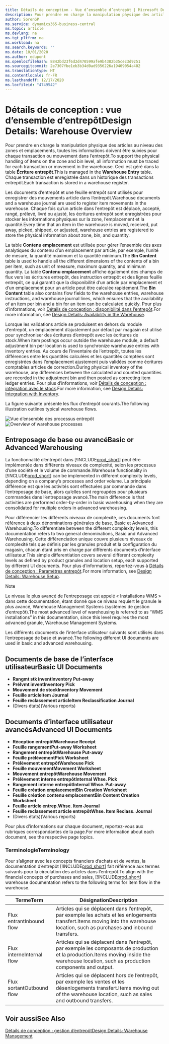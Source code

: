 ```yaml
---
title: Détails de conception - Vue d’ensemble d’entrepôt | Microsoft Docs
description: Pour prendre en charge la manipulation physique des articles au niveau des zones et emplacements, toutes les informations doivent être suivies pour chaque transaction ou mouvement dans l’entrepôt. Ceci est géré dans la table **Écriture entrepôt**. Chaque transaction est enregistrée dans un historique des transactions entrepôt.
author: SorenGP
ms.service: dynamics365-business-central
ms.topic: article
ms.devlang: na
ms.tgt_pltfrm: na
ms.workload: na
ms.search.keywords: ''
ms.date: 10/01/2020
ms.author: edupont
ms.openlocfilehash: 8842bd23f6d2d470599afe9b4382b35cec3d9251
ms.sourcegitcommit: 2e7307fbe1eb3b34d0ad9356226a19409054a402
ms.translationtype: HT
ms.contentlocale: fr-FR
ms.lasthandoff: 12/17/2020
ms.locfileid: "4749542"
---
```

# <a name="design-details-warehouse-overview"></a><span data-ttu-id="ecbe0-105">Détails de conception : vue d’ensemble d’entrepôt</span><span class="sxs-lookup"><span data-stu-id="ecbe0-105">Design Details: Warehouse Overview</span></span>
<span data-ttu-id="ecbe0-106">Pour prendre en charge la manipulation physique des articles au niveau des zones et emplacements, toutes les informations doivent être suivies pour chaque transaction ou mouvement dans l’entrepôt.</span><span class="sxs-lookup"><span data-stu-id="ecbe0-106">To support the physical handling of items on the zone and bin level, all information must be traced for each transaction or movement in the warehouse.</span></span> <span data-ttu-id="ecbe0-107">Ceci est géré dans la table **Écriture entrepôt**.</span><span class="sxs-lookup"><span data-stu-id="ecbe0-107">This is managed in the **Warehouse Entry** table.</span></span> <span data-ttu-id="ecbe0-108">Chaque transaction est enregistrée dans un historique des transactions entrepôt.</span><span class="sxs-lookup"><span data-stu-id="ecbe0-108">Each transaction is stored in a warehouse register.</span></span>  

<span data-ttu-id="ecbe0-109">Les documents d’entrepôt et une feuille entrepôt sont utilisés pour enregistrer des mouvements article dans l’entrepôt.</span><span class="sxs-lookup"><span data-stu-id="ecbe0-109">Warehouse documents and a warehouse journal are used to register item movements in the warehouse.</span></span> <span data-ttu-id="ecbe0-110">Chaque fois qu’un article dans l’entrepôt est déplacé, accepté, rangé, prélevé, livré ou ajusté, les écritures entrepôt sont enregistrées pour stocker les informations physiques sur la zone, l’emplacement et la quantité.</span><span class="sxs-lookup"><span data-stu-id="ecbe0-110">Every time that an item in the warehouse is moved, received, put away, picked, shipped, or adjusted, warehouse entries are registered to store the physical information about zone, bin, and quantity.</span></span>

<span data-ttu-id="ecbe0-111">La table **Contenu emplacement** est utilisée pour gérer l’ensemble des axes analytiques du contenu d’un emplacement par article, par exemple, l’unité de mesure, la quantité maximum et la quantité minimum.</span><span class="sxs-lookup"><span data-stu-id="ecbe0-111">The **Bin Content** table is used to handle all the different dimensions of the contents of a bin per item, such as unit of measure, maximum quantity, and minimum quantity.</span></span> <span data-ttu-id="ecbe0-112">La table **Contenu emplacement** affiche également des champs de flux vers les écritures entrepôt, des instruction entrepôt et des lignes feuille entrepôt, ce qui garantit que la disponibilité d’un article par emplacement et d’un emplacement pour un article peut être calculée rapidement.</span><span class="sxs-lookup"><span data-stu-id="ecbe0-112">The **Bin Content** table also contains flow fields to the warehouse entries, warehouse instructions, and warehouse journal lines, which ensures that the availability of an item per bin and a bin for an item can be calculated quickly.</span></span> <span data-ttu-id="ecbe0-113">Pour plus d’informations, voir [Détails de conception : disponibilité dans l’entrepôt](design-details-availability-in-the-warehouse.md).</span><span class="sxs-lookup"><span data-stu-id="ecbe0-113">For more information, see [Design Details: Availability in the Warehouse](design-details-availability-in-the-warehouse.md).</span></span>  

<span data-ttu-id="ecbe0-114">Lorsque les validations article se produisent en dehors du module d’entrepôt, un emplacement d’ajustement par défaut par magasin est utilisé pour synchroniser des écritures d’entrepôt avec les écritures de stock.</span><span class="sxs-lookup"><span data-stu-id="ecbe0-114">When item postings occur outside the warehouse module, a default adjustment bin per location is used to synchronize warehouse entries with inventory entries.</span></span> <span data-ttu-id="ecbe0-115">Au cours de l’inventaire de l’entrepôt, toutes les différences entre les quantités calculées et les quantités comptées sont enregistrées dans l’emplacement ajustement puis validées comme écritures comptables articles de correction.</span><span class="sxs-lookup"><span data-stu-id="ecbe0-115">During physical inventory of the warehouse, any differences between the calculated and counted quantities are recorded in the adjustment bin and then posted as correcting item ledger entries.</span></span> <span data-ttu-id="ecbe0-116">Pour plus d’informations, voir [Détails de conception : intégration avec le stock](design-details-integration-with-inventory.md).</span><span class="sxs-lookup"><span data-stu-id="ecbe0-116">For more information, see [Design Details: Integration with Inventory](design-details-integration-with-inventory.md).</span></span>  

<span data-ttu-id="ecbe0-117">La figure suivante présente les flux d’entrepôt courants.</span><span class="sxs-lookup"><span data-stu-id="ecbe0-117">The following illustration outlines typical warehouse flows.</span></span>  

<span data-ttu-id="ecbe0-118">![Vue d’ensemble des processus entrepôt](media/design_details_warehouse_management_overview.png "Vue d’ensemble des processus entrepôt")</span><span class="sxs-lookup"><span data-stu-id="ecbe0-118">![Overview of warehouse processes](media/design_details_warehouse_management_overview.png "Overview of warehouse processes")</span></span>  

## <a name="basic-or-advanced-warehousing"></a><span data-ttu-id="ecbe0-119">Entreposage de base ou avancé</span><span class="sxs-lookup"><span data-stu-id="ecbe0-119">Basic or Advanced Warehousing</span></span>  
<span data-ttu-id="ecbe0-120">La fonctionnalité d’entrepôt dans [!INCLUDE[prod_short](includes/prod_short.md)] peut être implémentée dans différents niveaux de complexité, selon les processus d’une société et le volume de commande.</span><span class="sxs-lookup"><span data-stu-id="ecbe0-120">Warehouse functionality in [!INCLUDE[prod_short](includes/prod_short.md)] can be implemented in different complexity levels, depending on a company’s processes and order volume.</span></span> <span data-ttu-id="ecbe0-121">La principale différence est que les activités sont effectuées par commande dans l’entreposage de base, alors qu’elles sont regroupées pour plusieurs commandes dans l’entreposage avancé.</span><span class="sxs-lookup"><span data-stu-id="ecbe0-121">The main difference is that activities are performed order-by-order in basic warehousing when they are consolidated for multiple orders in advanced warehousing.</span></span>  

 <span data-ttu-id="ecbe0-122">Pour différencier les différents niveaux de complexité, ces documents font référence à deux dénominations générales de base, Basic et Advanced Warehousing.</span><span class="sxs-lookup"><span data-stu-id="ecbe0-122">To differentiate between the different complexity levels, this documentation refers to two general denominations, Basic and Advanced Warehousing.</span></span> <span data-ttu-id="ecbe0-123">Cette différenciation unique couvre plusieurs niveaux de complexité tels que définis par les granules produit et la configuration du magasin, chacun étant pris en charge par différents documents d’interface utilisateur.</span><span class="sxs-lookup"><span data-stu-id="ecbe0-123">This simple differentiation covers several different complexity levels as defined by product granules and location setup, each supported by different UI documents.</span></span> <span data-ttu-id="ecbe0-124">Pour plus d’informations, reportez\-vous à [Détails de conception : Paramètres entrepôt](design-details-warehouse-setup.md).</span><span class="sxs-lookup"><span data-stu-id="ecbe0-124">For more information, see [Design Details: Warehouse Setup](design-details-warehouse-setup.md).</span></span>  

> [!NOTE]  
>  <span data-ttu-id="ecbe0-125">Le niveau le plus avancé de l’entreposage est appelé « Installations WMS » dans cette documentation, étant donné que ce niveau requiert le granule le plus avancé, Warehouse Management Systems (systèmes de gestion d’entrepôt).</span><span class="sxs-lookup"><span data-stu-id="ecbe0-125">The most advanced level of warehousing is referred to as “WMS installations” in this documentation, since this level requires the most advanced granule, Warehouse Management Systems.</span></span>  

 <span data-ttu-id="ecbe0-126">Les différents documents de l’interface utilisateur suivants sont utilisés dans l’entreposage de base et avancé.</span><span class="sxs-lookup"><span data-stu-id="ecbe0-126">The following different UI documents are used in basic and advanced warehousing.</span></span>  

## <a name="basic-ui-documents"></a><span data-ttu-id="ecbe0-127">Documents de base de l’interface utilisateur</span><span class="sxs-lookup"><span data-stu-id="ecbe0-127">Basic UI Documents</span></span>  

-   <span data-ttu-id="ecbe0-128">**Rangmt stk invent**</span><span class="sxs-lookup"><span data-stu-id="ecbe0-128">**Inventory Put-away**</span></span>  
-   <span data-ttu-id="ecbe0-129">**Prélvmt invent**</span><span class="sxs-lookup"><span data-stu-id="ecbe0-129">**Inventory Pick**</span></span>  
-   <span data-ttu-id="ecbe0-130">**Mouvement de stock**</span><span class="sxs-lookup"><span data-stu-id="ecbe0-130">**Inventory Movement**</span></span>  
-   <span data-ttu-id="ecbe0-131">**Feuille article**</span><span class="sxs-lookup"><span data-stu-id="ecbe0-131">**Item Journal**</span></span>  
-   <span data-ttu-id="ecbe0-132">**Feuille reclassement article**</span><span class="sxs-lookup"><span data-stu-id="ecbe0-132">**Item Reclassification Journal**</span></span>  
-   <span data-ttu-id="ecbe0-133">(Divers états)</span><span class="sxs-lookup"><span data-stu-id="ecbe0-133">(Various reports)</span></span>  

## <a name="advanced-ui-documents"></a><span data-ttu-id="ecbe0-134">Documents d’interface utilisateur avancés</span><span class="sxs-lookup"><span data-stu-id="ecbe0-134">Advanced UI Documents</span></span>  

-   <span data-ttu-id="ecbe0-135">**Réception entrepôt**</span><span class="sxs-lookup"><span data-stu-id="ecbe0-135">**Warehouse Receipt**</span></span>  
-   <span data-ttu-id="ecbe0-136">**Feuille rangement**</span><span class="sxs-lookup"><span data-stu-id="ecbe0-136">**Put-away Worksheet**</span></span>  
-   <span data-ttu-id="ecbe0-137">**Rangement entrepôt**</span><span class="sxs-lookup"><span data-stu-id="ecbe0-137">**Warehouse Put-away**</span></span>  
-   <span data-ttu-id="ecbe0-138">**Feuille prélèvement**</span><span class="sxs-lookup"><span data-stu-id="ecbe0-138">**Pick Worksheet**</span></span>  
-   <span data-ttu-id="ecbe0-139">**Prélèvement entrepôt**</span><span class="sxs-lookup"><span data-stu-id="ecbe0-139">**Warehouse Pick**</span></span>  
-   <span data-ttu-id="ecbe0-140">**Feuille mouvement**</span><span class="sxs-lookup"><span data-stu-id="ecbe0-140">**Movement Worksheet**</span></span>  
-   <span data-ttu-id="ecbe0-141">**Mouvement entrepôt**</span><span class="sxs-lookup"><span data-stu-id="ecbe0-141">**Warehouse Movement**</span></span>  
-   <span data-ttu-id="ecbe0-142">**Prélèvement interne entrepôt**</span><span class="sxs-lookup"><span data-stu-id="ecbe0-142">**Internal Whse. Pick**</span></span>  
-   <span data-ttu-id="ecbe0-143">**Rangement interne entrepôt**</span><span class="sxs-lookup"><span data-stu-id="ecbe0-143">**Internal Whse. Put-away**</span></span>  
-   <span data-ttu-id="ecbe0-144">**Feuille création emplacement**</span><span class="sxs-lookup"><span data-stu-id="ecbe0-144">**Bin Creation Worksheet**</span></span>  
-   <span data-ttu-id="ecbe0-145">**Feuille création contenu emplacement**</span><span class="sxs-lookup"><span data-stu-id="ecbe0-145">**Bin Content Creation Worksheet**</span></span>  
-   <span data-ttu-id="ecbe0-146">**Feuille article entrep.**</span><span class="sxs-lookup"><span data-stu-id="ecbe0-146">**Whse. Item Journal**</span></span>  
-   <span data-ttu-id="ecbe0-147">**Feuille reclassement article entrepôt**</span><span class="sxs-lookup"><span data-stu-id="ecbe0-147">**Whse. Item Reclass. Journal**</span></span>  
-   <span data-ttu-id="ecbe0-148">(Divers états)</span><span class="sxs-lookup"><span data-stu-id="ecbe0-148">(Various reports)</span></span>  

<span data-ttu-id="ecbe0-149">Pour plus d’informations sur chaque document, reportez-vous aux rubriques correspondantes de la page.</span><span class="sxs-lookup"><span data-stu-id="ecbe0-149">For more information about each document, see the respective page topics.</span></span>  

### <a name="terminology"></a><span data-ttu-id="ecbe0-150">Terminologie</span><span class="sxs-lookup"><span data-stu-id="ecbe0-150">Terminology</span></span>  
<span data-ttu-id="ecbe0-151">Pour s’aligner avec les concepts financiers d’achats et de ventes, la documentation d’entrepôt [!INCLUDE[prod_short](includes/prod_short.md)] fait référence aux termes suivants pour la circulation des articles dans l’entrepôt.</span><span class="sxs-lookup"><span data-stu-id="ecbe0-151">To align with the financial concepts of purchases and sales, [!INCLUDE[prod_short](includes/prod_short.md)] warehouse documentation refers to the following terms for item flow in the warehouse.</span></span>  

|<span data-ttu-id="ecbe0-152">Terme</span><span class="sxs-lookup"><span data-stu-id="ecbe0-152">Term</span></span>|<span data-ttu-id="ecbe0-153">Désignation</span><span class="sxs-lookup"><span data-stu-id="ecbe0-153">Description</span></span>|  
|----------|---------------------------------------|  
|<span data-ttu-id="ecbe0-154">Flux entrant</span><span class="sxs-lookup"><span data-stu-id="ecbe0-154">Inbound flow</span></span>|<span data-ttu-id="ecbe0-155">Articles qui se déplacent dans l’entrepôt, par exemple les achats et les enlogements transfert.</span><span class="sxs-lookup"><span data-stu-id="ecbe0-155">Items moving into the warehouse location, such as purchases and inbound transfers.</span></span>|  
|<span data-ttu-id="ecbe0-156">Flux interne</span><span class="sxs-lookup"><span data-stu-id="ecbe0-156">Internal flow</span></span>|<span data-ttu-id="ecbe0-157">Articles qui se déplacent dans l’entrepôt, par exemple les composants de production et la production.</span><span class="sxs-lookup"><span data-stu-id="ecbe0-157">Items moving inside the warehouse location, such as production components and output.</span></span>|  
|<span data-ttu-id="ecbe0-158">Flux sortant</span><span class="sxs-lookup"><span data-stu-id="ecbe0-158">Outbound flow</span></span>|<span data-ttu-id="ecbe0-159">Articles qui se déplacent hors de l’entrepôt, par exemple les ventes et les désenlogements transfert.</span><span class="sxs-lookup"><span data-stu-id="ecbe0-159">Items moving out of the warehouse location, such as sales and outbound transfers.</span></span>|  

## <a name="see-also"></a><span data-ttu-id="ecbe0-160">Voir aussi</span><span class="sxs-lookup"><span data-stu-id="ecbe0-160">See Also</span></span>  
 [<span data-ttu-id="ecbe0-161">Détails de conception : gestion d’entrepôt</span><span class="sxs-lookup"><span data-stu-id="ecbe0-161">Design Details: Warehouse Management</span></span>](design-details-warehouse-management.md)
